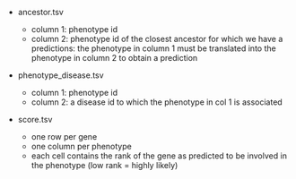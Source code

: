 - ancestor.tsv
    - column 1: phenotype id
    - column 2: phenotype id of the closest ancestor for which we have a predictions: the phenotype in column 1 must be translated into the phenotype in column 2 to obtain a prediction
    
- phenotype_disease.tsv
    - column 1: phenotype id
    - column 2: a disease id to which the phenotype in col 1 is associated
    
- score.tsv
    - one row per gene
    - one column per phenotype
    - each cell contains the rank of the gene as predicted to be involved in the phenotype (low rank = highly likely)
